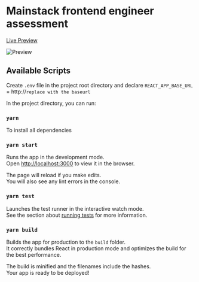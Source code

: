 # Mainstack frontend engineer assessment

[Live Preview](https://mainstack-rahman.web.app)

![Preview](assets/mainstack.png)
## Available Scripts

  
Create `.env` file in the project root directory and declare `REACT_APP_BASE_URL` = http://`replace with the baseurl`

In the project directory, you can run:

### `yarn`
To install all dependencies

### `yarn start`

Runs the app in the development mode.\
Open [http://localhost:3000](http://localhost:3000) to view it in the browser.

The page will reload if you make edits.\
You will also see any lint errors in the console.

### `yarn test`

Launches the test runner in the interactive watch mode.\
See the section about [running tests](https://facebook.github.io/create-react-app/docs/running-tests) for more information.

### `yarn build`

Builds the app for production to the `build` folder.\
It correctly bundles React in production mode and optimizes the build for the best performance.

The build is minified and the filenames include the hashes.\
Your app is ready to be deployed!




